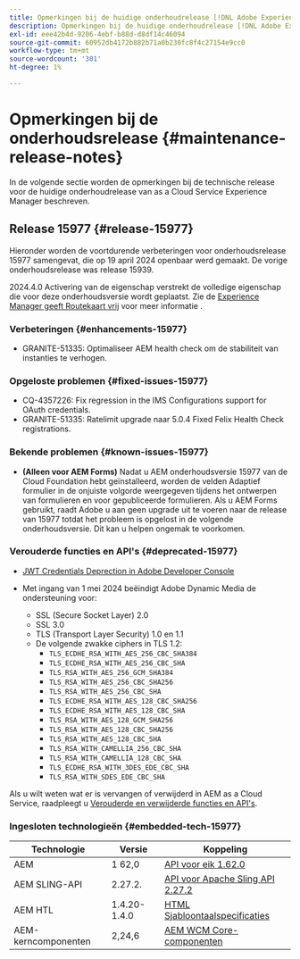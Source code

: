 ```yaml
---
title: Opmerkingen bij de huidige onderhoudrelease [!DNL Adobe Experience Manager] as a Cloud Service.
description: Opmerkingen bij de huidige onderhoudrelease [!DNL Adobe Experience Manager] as a Cloud Service.
exl-id: eee42b4d-9206-4ebf-b88d-d8df14c46094
source-git-commit: 60952db4172b882b71a0b230fc8f4c27154e9cc0
workflow-type: tm+mt
source-wordcount: '301'
ht-degree: 1%

---
```


# Opmerkingen bij de onderhoudsrelease {#maintenance-release-notes}

In de volgende sectie worden de opmerkingen bij de technische release voor de huidige onderhoudrelease van as a Cloud Service Experience Manager beschreven.

## Release 15977 {#release-15977}

Hieronder worden de voortdurende verbeteringen voor onderhoudsrelease 15977 samengevat, die op 19 april 2024 openbaar werd gemaakt. De vorige onderhoudsrelease was release 15939.

2024.4.0 Activering van de eigenschap verstrekt de volledige eigenschap die voor deze onderhoudsversie wordt geplaatst. Zie de [Experience Manager geeft Routekaart vrij](https://experienceleague.adobe.com/en/docs/experience-manager-release-information/aem-release-updates/update-releases-roadmap) voor meer informatie .

### Verbeteringen {#enhancements-15977}

* GRANITE-51335: Optimaliseer AEM health check om de stabiliteit van instanties te verhogen.

### Opgeloste problemen {#fixed-issues-15977}

* CQ-4357226: Fix regression in the IMS Configurations support for OAuth credentials.
* GRANITE-51335: Ratelimit upgrade naar 5.0.4 Fixed Felix Health Check registrations.

### Bekende problemen {#known-issues-15977}

* **(Alleen voor AEM Forms)** Nadat u AEM onderhoudsversie 15977 van de Cloud Foundation hebt geïnstalleerd, worden de velden Adaptief formulier in de onjuiste volgorde weergegeven tijdens het ontwerpen van formulieren en voor gepubliceerde formulieren. Als u AEM Forms gebruikt, raadt Adobe u aan geen upgrade uit te voeren naar de release van 15977 totdat het probleem is opgelost in de volgende onderhoudsversie. Dit kan u helpen ongemak te voorkomen.

### Verouderde functies en API&#39;s {#deprecated-15977}

* [JWT Credentials Deprection in Adobe Developer Console](/help/security/jwt-credentials-deprecation-in-adobe-developer-console.md)

* Met ingang van 1 mei 2024 beëindigt Adobe Dynamic Media de ondersteuning voor:

   * SSL (Secure Socket Layer) 2.0
   * SSL 3.0
   * TLS (Transport Layer Security) 1.0 en 1.1
   * De volgende zwakke ciphers in TLS 1.2:
      * `TLS_ECDHE_RSA_WITH_AES_256_CBC_SHA384`
      * `TLS_ECDHE_RSA_WITH_AES_256_CBC_SHA`
      * `TLS_RSA_WITH_AES_256_GCM_SHA384`
      * `TLS_RSA_WITH_AES_256_CBC_SHA256`
      * `TLS_RSA_WITH_AES_256_CBC_SHA`
      * `TLS_ECDHE_RSA_WITH_AES_128_CBC_SHA256`
      * `TLS_ECDHE_RSA_WITH_AES_128_CBC_SHA`
      * `TLS_RSA_WITH_AES_128_GCM_SHA256`
      * `TLS_RSA_WITH_AES_128_CBC_SHA256`
      * `TLS_RSA_WITH_AES_128_CBC_SHA`
      * `TLS_RSA_WITH_CAMELLIA_256_CBC_SHA`
      * `TLS_RSA_WITH_CAMELLIA_128_CBC_SHA`
      * `TLS_ECDHE_RSA_WITH_3DES_EDE_CBC_SHA`
      * `TLS_RSA_WITH_SDES_EDE_CBC_SHA`


Als u wilt weten wat er is vervangen of verwijderd in AEM as a Cloud Service, raadpleegt u [Verouderde en verwijderde functies en API&#39;s](/help/release-notes/deprecated-removed-features.md).

### Ingesloten technologieën {#embedded-tech-15977}

| Technologie | Versie | Koppeling |
|---|---|---|
| AEM | 1 62,0 | [API voor eik 1.62.0](https://www.javadoc.io/doc/org.apache.jackrabbit/oak-api/1.62.0/index.html) |
| AEM SLING-API | 2.27.2. | [API voor Apache Sling API 2.27.2](https://www.javadoc.io/doc/org.apache.sling/org.apache.sling.api/latest/index.html) |
| AEM HTL | 1.4.20-1.4.0 | [HTML Sjabloontaalspecificaties](https://github.com/adobe/htl-spec) |
| AEM-kerncomponenten | 2,24,6 | [AEM WCM Core-componenten](https://github.com/adobe/aem-core-wcm-components) |
